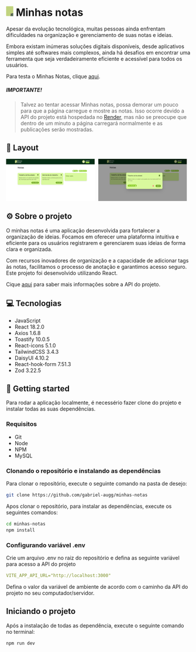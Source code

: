 # <img src="./public/icone.svg" width="20" alt="icon">  Minhas notas

Apesar da evolução tecnológica, muitas pessoas ainda enfrentam dificuldades na organização e gerenciamento de suas notas e ideias. 

Embora existam inúmeras soluções digitais disponíveis, desde aplicativos simples até softwares mais complexos, ainda há desafios em encontrar uma ferramenta que seja verdadeiramente eficiente e acessível para todos os usuários.

Para testa o Minhas Notas, clique [aqui](https://minhas-notas-br.vercel.app).


##### **IMPORTANTE!**

> Talvez ao tentar acessar Minhas notas, possa demorar um pouco para que a página carregue e mostre as notas. Isso ocorre devido a API do projeto está hospedada no [Render](https://render.com), mas não se preocupe que dentro de um minuto a página carregará normalmente e as publicações serão mostradas.

## 🎨 **Layout**

<div style="display: flex; gap: 10px;">
    <img style="width: 48%;" src="./public/screenshot1.png"  alt="screenshot"/>
    <img style="width: 48%;" src="./public/screenshot2.png" alt="screenshot"/>
</div>

## ⚙️ Sobre o projeto

O minhas notas é uma aplicação desenvolvida para fortalecer a organização de ideias. Focamos em oferecer uma plataforma intuitiva e eficiente para os usuários registrarem e gerenciarem suas ideias de forma clara e organizada. 

Com recursos inovadores de organização e a capacidade de adicionar tags às notas, facilitamos o processo de anotação e garantimos acesso seguro. Este projeto foi desenvolvido utilizando React.

Cique [aqui](https://github.com/gabriel-augg/minhas-notas-api) para saber mais informações sobre a API do projeto.

## 💻 Tecnologias

- JavaScript
- React 18.2.0
- Axios 1.6.8
- Toastify 10.0.5
- React-icons 5.1.0
- TailwindCSS 3.4.3
- DaisyUI 4.10.2
- React-hook-form 7.51.3
- Zod 3.22.5

## 🚀 Getting started

Para rodar a aplicação localmente, é necessério fazer clone do projeto e instalar todas as suas dependências.

### Requisitos

- Git
- Node
- NPM
- MySQL

### Clonando o repositório e instalando as dependências

Para clonar o repositório, execute o seguinte comando na pasta de desejo:

```bash
git clone https://github.com/gabriel-augg/minhas-notas
```

Apos clonar o repositório, para instalar as dependências, execute os seguintes comandos:


```bash
cd minhas-notas
npm install
```

### Configurando variável .env

Crie um arquivo .env no raiz  do repositório e defina as seguinte variável para acesso a API do projeto

```yaml
VITE_APP_API_URL="http://localhost:3000"
```

Defina o valor da variável de ambiente de acordo com o caminho da API do projeto no seu computador/servidor.


## Iniciando o projeto

Após a instalação de todas as dependência, execute o seguinte comando no terminal:

```bash
npm run dev
```